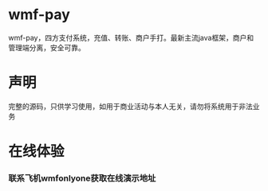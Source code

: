 # wmf-pay
wmf-pay，四方支付系统，充值、转账、商户手打。最新主流java框架，商户和管理端分离，安全可靠。


# 声明
完整的源码，只供学习使用，如用于商业活动与本人无关，请勿将系统用于非法业务

# 在线体验
### 联系飞机wmfonlyone获取在线演示地址
